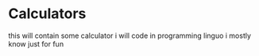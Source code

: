 # Calculators
this will contain some calculator i will code in programming linguo i mostly know just for fun
